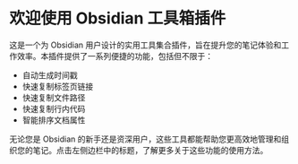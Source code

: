 # 欢迎使用 Obsidian 工具箱插件
  
这是一个为 Obsidian 用户设计的实用工具集合插件，旨在提升您的笔记体验和工作效率。本插件提供了一系列便捷的功能，包括但不限于：

- 自动生成时间戳
- 快速复制标签页链接
- 快速复制文件路径
- 快速复制行内代码
- 智能排序文档属性
  
无论您是 Obsidian 的新手还是资深用户，这些工具都能帮助您更高效地管理和组织您的笔记。点击左侧边栏中的标题，了解更多关于这些功能的使用方法。

